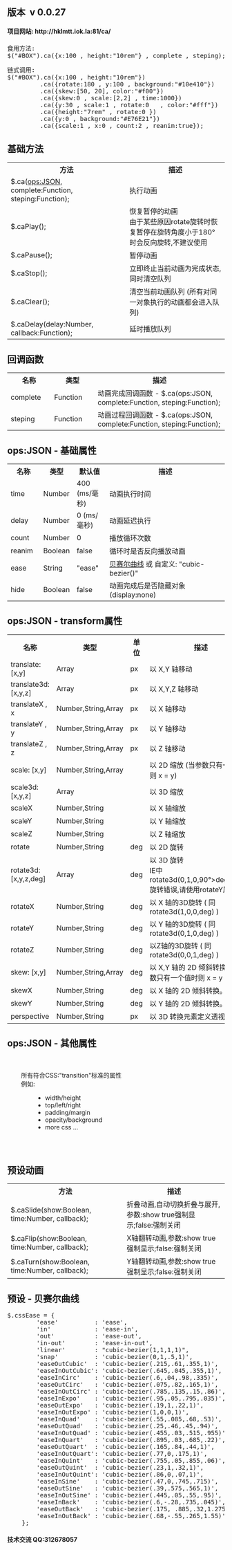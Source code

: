 <h2>版本  <spen>v 0.0.27</spen></h2>

<h4>项目网站: http://hklmtt.iok.la:81/ca/</h4>

<pre>
食用方法:
$("#BOX").ca({x:100 , height:"10rem"} , complete , steping);
</pre>
<pre>
链式调用:
$("#BOX").ca({x:100 , height:"10rem"})
         .ca({rotate:180 , y:100 , background:"#10e410"})
         .ca({skew:[50, 20], color:"#f00"})
         .ca({skew:0 , scale:[2,2] , time:1000})
         .ca({y:30 , scale:1 , rotate:0   , color:"#fff"})
         .ca({height:"7rem" , rotate:0 })
         .ca({y:0 , background:"#E76E21"})
         .ca({scale:1 , x:0 , count:2 , reanim:true});
</pre>
<h2>基础方法</h2>
<table>
        <tr>
            <th>方法</th>
            <th>描述</th>
        </tr>
        <tr>
            <td>
                $.ca(<a href="#ops-json">ops:JSON</a>, complete:Function, steping:Function);
            </td>
            <td>执行动画</td>
        </tr>
        <tr>
            <td>$.caPlay();</td>
            <td>
                恢复暂停的动画
                <br>
                <span class="am-text-danger">由于某些原因rotate旋转时恢复暂停在旋转角度小于180°时会反向旋转,不建议使用</span>
            </td>
        </tr>
        <tr>
            <td>$.caPause();</td>
            <td>暂停动画</td>
        </tr>
        <tr>
            <td>$.caStop();</td>
            <td>立即终止当前动画为完成状态,同时清空队列</td>
        </tr>
        <tr>
            <td>$.caClear();</td>
            <td>清空当前动画队列 (所有对同一对象执行的动画都会进入队列)</td>
        </tr>
        <tr>
            <td>$.caDelay(delay:Number, callback:Function);</td>
            <td>延时播放队列</td>
        </tr>
</table>

<h2 >回调函数</h2>
<table>
        <tr>
            <th style="width:20%;">名称</th>
            <th style="width:20%;">类型</th>
            <th>描述</th>
        </tr>
        <tr>
            <td>complete</td>
            <td>Function</td>
            <td>动画完成回调函数 - $.ca(ops:JSON, <span class="am-text-danger">complete:Function</span>, steping:Function);</td>
        </tr>
        <tr>
            <td>steping</td>
            <td>Function</td>
            <td>动画过程回调函数 - $.ca(ops:JSON, complete:Function, <span class="am-text-danger">steping:Function</span>);</td>
        </tr>
</table>

<h2>ops:JSON - 基础属性</h2>
    <table>
        <tr>
            <th style="width:15%;">名称</th>
            <th style="width:15%;">类型</th>
            <th style="width:15%;">默认值</th>
            <th>描述</th>
        </tr>
        <tr>
            <td>time</td>
            <td>Number</td>
            <td>400 (ms/毫秒)</td>
            <td>动画执行时间</td>
        </tr>
        <tr>
            <td>delay</td>
            <td>Number</td>
            <td>0 (ms/毫秒)</td>
            <td>动画延迟执行</td>
        </tr>
        <tr>
            <td>count</td>
            <td>Number</td>
            <td>0</td>
            <td>播放循环次数</td>
        </tr>
        <tr>
            <td>reanim</td>
            <td>Boolean</td>
            <td>false</td>
            <td>循环时是否反向播放动画</td>
        </tr>
        <tr>
            <td>ease</td>
            <td>String</td>
            <td>"ease"</td>
            <td><a href="#ca-ease-list">贝赛尔曲线</a> 或 自定义: "cubic-bezier()"</td>
        </tr>
        <tr>
            <td>hide</td>
            <td>Boolean</td>
            <td>false</td>
            <td>动画完成后是否隐藏对象(display:none)</td>
        </tr>
</table>

<h2>ops:JSON - transform属性</h2>
    <table>
        <tr>
            <th style="width:20%;" >名称</th>
            <th style="width:20%;">类型</th>
            <th style="width:8%;">单位</th>
            <th>描述</th>
        </tr>
        <tr>
            <td>translate: [x,y]</td>
            <td>Array</td>
            <td>px</td>
            <td>以 X,Y 轴移动</td>
        </tr>
        <tr>
            <td>translate3d: [x,y,z]</td>
            <td>Array</td>
            <td>px</td>
            <td>以 X,Y,Z 轴移动</td>
        </tr>
        <tr>
            <td>translateX , x</td>
            <td>Number,String,Array</td>
            <td>px</td>
            <td>以 X 轴移动</td>
        </tr>
        <tr>
            <td>translateY , y</td>
            <td>Number,String,Array</td>
            <td>px</td>
            <td>以 Y 轴移动</td>
        </tr>
        <tr>
            <td>translateZ , z</td>
            <td>Number,String,Array</td>
            <td>px</td>
            <td>以 Z 轴移动</td>
        </tr>
        <tr>
            <td>scale: [x,y]</td>
            <td>Number,String,Array</td>
            <td></td>
            <td>以 2D 缩放 (当参数只有一个值时则 x = y)</td>
        </tr>
        <tr>
            <td>scale3d: [x,y,z]</td>
            <td>Array</td>
            <td></td>
            <td>以 3D 缩放</td>
        </tr>
        <tr>
            <td>scaleX</td>
            <td>Number,String</td>
            <td></td>
            <td>以 X 轴缩放</td>
        </tr>
        <tr>
            <td>scaleY</td>
            <td>Number,String</td>
            <td></td>
            <td>以 Y 轴缩放</td>
        </tr>
        <tr>
            <td>scaleZ</td>
            <td>Number,String</td>
            <td></td>
            <td>以 Z 轴缩放</td>
        </tr>
        <tr>
            <td>rotate</td>
            <td>Number,String</td>
            <td>deg</td>
            <td>以 2D 旋转</td>
        </tr>
        <tr>
            <td>rotate3d: [x,y,z,deg]</td>
            <td>Array</td>
            <td>deg</td>
            <td>以 3D 旋转 <br><span class="am-text-danger">IE中rotate3d(0,1,0,90°>deg<270°)旋转错误,请使用rotateY属性</span></td>
        </tr>
        <tr>
            <td>rotateX</td>
            <td>Number,String</td>
            <td>deg</td>
            <td>以 X 轴的3D旋转 ( 同rotate3d(1,0,0,deg) )</td>
        </tr>
        <tr>
            <td>rotateY</td>
            <td>Number,String</td>
            <td>deg</td>
            <td>以 Y 轴的3D旋转 ( 同rotate3d(0,1,0,deg) )</td>
        </tr>
        <tr>
            <td>rotateZ</td>
            <td>Number,String</td>
            <td>deg</td>
            <td>以Z轴的3D旋转 ( 同rotate3d(0,0,1,deg) )</td>
        </tr>
        <tr>
            <td>skew: [x,y]</td>
            <td>Number,String,Array</td>
            <td>deg</td>
            <td>以 X,Y 轴的 2D 倾斜转换 ( 当参数只有一个值时则 x = y )</td>
        </tr>
        <tr>
            <td>skewX</td>
            <td>Number,String</td>
            <td>deg</td>
            <td>以 X 轴的 2D 倾斜转换。</td>
        </tr>
        <tr>
            <td>skewY</td>
            <td>Number,String</td>
            <td>deg</td>
            <td>以 Y 轴的 2D 倾斜转换。</td>
        </tr>
        <tr>
            <td>perspective</td>
            <td>Number,String</td>
            <td>px</td>
            <td>以 3D 转换元素定义透视视图。</td>
        </tr>
</table>

<h2>ops:JSON - 其他属性</h2>
<div style="padding: 2rem 2rem">
        <label>所有符合CSS:"transition"标准的属性</label>
        <br>
        <label>例如:</label>
        <div style="padding-left: 2rem">
            <ul>
                <li>width/height</li>
                <li>top/left/right</li>
                <li>padding/margin</li>
                <li>opacity/background</li>
                <li>more css ...</li>
            </ul>
        </div>
</div>

<h2>预设动画</h2>
<table>
            <tr>
                <th>方法</th>
                <th>描述</th>
            </tr>
            <tr>
                <td>$.caSlide(show:Boolean, time:Number, callback);</td>
                <td>折叠动画,自动切换折叠与展开,参数:show true强制显示;false:强制关闭</td>
            </tr>
            <tr>
                <td>$.caFlip(show:Boolean, time:Number, callback);</td>
                <td>X轴翻转动画,参数:show true强制显示;false:强制关闭</td>
            </tr>
            <tr>
                <td>$.caTurn(show:Boolean, time:Number, callback);</td>
                <td>Y轴翻转动画,参数:show true强制显示;false:强制关闭</td>
            </tr>
</table>

<h2>预设 - 贝赛尔曲线</h2>
<pre>
$.cssEase = {
        'ease'          : 'ease',
        'in'            : 'ease-in',
        'out'           : 'ease-out',
        'in-out'        : 'ease-in-out',
        'linear'        : "cubic-bezier(1,1,1,1)",
        'snap'          : 'cubic-bezier(0,1,.5,1)',
        'easeOutCubic'  : 'cubic-bezier(.215,.61,.355,1)',
        'easeInOutCubic': 'cubic-bezier(.645,.045,.355,1)',
        'easeInCirc'    : 'cubic-bezier(.6,.04,.98,.335)',
        'easeOutCirc'   : 'cubic-bezier(.075,.82,.165,1)',
        'easeInOutCirc' : 'cubic-bezier(.785,.135,.15,.86)',
        'easeInExpo'    : 'cubic-bezier(.95,.05,.795,.035)',
        'easeOutExpo'   : 'cubic-bezier(.19,1,.22,1)',
        'easeInOutExpo' : 'cubic-bezier(1,0,0,1)',
        'easeInQuad'    : 'cubic-bezier(.55,.085,.68,.53)',
        'easeOutQuad'   : 'cubic-bezier(.25,.46,.45,.94)',
        'easeInOutQuad' : 'cubic-bezier(.455,.03,.515,.955)',
        'easeInQuart'   : 'cubic-bezier(.895,.03,.685,.22)',
        'easeOutQuart'  : 'cubic-bezier(.165,.84,.44,1)',
        'easeInOutQuart': 'cubic-bezier(.77,0,.175,1)',
        'easeInQuint'   : 'cubic-bezier(.755,.05,.855,.06)',
        'easeOutQuint'  : 'cubic-bezier(.23,1,.32,1)',
        'easeInOutQuint': 'cubic-bezier(.86,0,.07,1)',
        'easeInSine'    : 'cubic-bezier(.47,0,.745,.715)',
        'easeOutSine'   : 'cubic-bezier(.39,.575,.565,1)',
        'easeInOutSine' : 'cubic-bezier(.445,.05,.55,.95)',
        'easeInBack'    : 'cubic-bezier(.6,-.28,.735,.045)',
        'easeOutBack'   : 'cubic-bezier(.175, .885,.32,1.275)',
        'easeInOutBack' : 'cubic-bezier(.68,-.55,.265,1.55)'
    };
</pre>

<h4>技术交流 QQ:312678057</h4>
